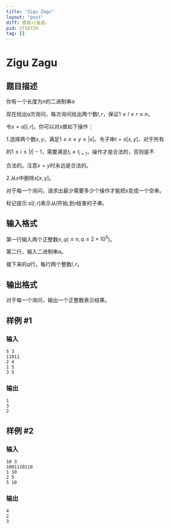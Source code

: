 ```yaml
---
title: "Zigu Zagu"
layout: "post"
diff: 提高+/省选-
pid: CF1672H
tag: []
---
```


# Zigu Zagu

## 题目描述

你有一个长度为$n$的二进制串$a$

现在给出$q$次询问，每次询问给出两个数$l,r$，保证$1 \leq l \leq r \leq n$。

令$s=a[l,r]$，你可以对$s$做如下操作：

1.选择两个数$x,y$，满足$1 \leq x \leq y \leq |s|$。令子串$t=s[x,y]$，对于所有

的$1 \leq i \leq |t|-1$，需要满足$t_i \neq t_{i+1}$，操作才是合法的，否则是不

合法的。注意$x=y$时永远是合法的。

2.从$s$中删除$s[x,y]$。

对于每一个询问，请求出最少需要多少个操作才能把$s$变成一个空串。

标记提示:$s[l,r]$表示从$l$开始,到$r$结束的子串。

## 输入格式

第一行输入两个正整数$n,q$($\leq n,q \leq 2\times 10^5$)。

第二行，输入二进制串$a$。

接下来的$q$行，每行两个整数$l,r$。

## 输出格式

对于每一个询问，输出一个正整数表示结果。

## 样例 #1

### 输入

```
5 3
11011
2 4
1 5
3 5
```

### 输出

```
1
3
2
```

## 样例 #2

### 输入

```
10 3
1001110110
1 10
2 5
5 10
```

### 输出

```
4
2
3
```

